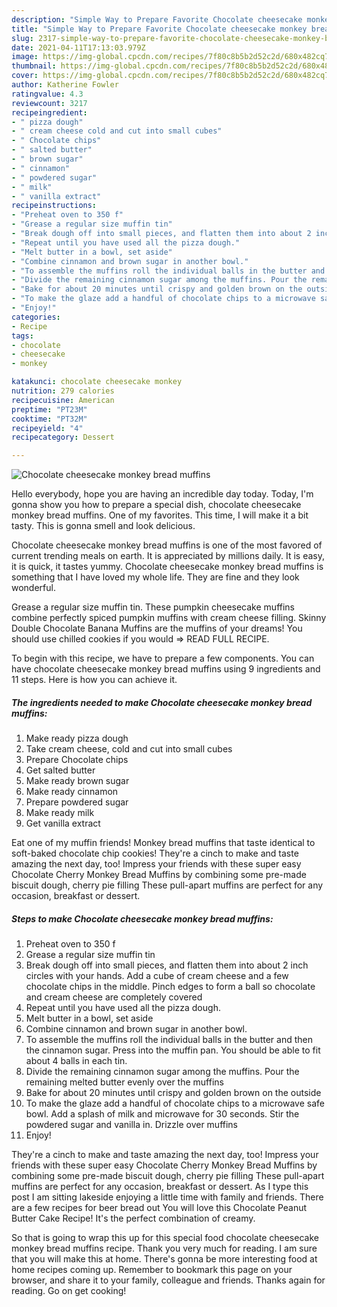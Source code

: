 ```yaml
---
description: "Simple Way to Prepare Favorite Chocolate cheesecake monkey bread muffins"
title: "Simple Way to Prepare Favorite Chocolate cheesecake monkey bread muffins"
slug: 2317-simple-way-to-prepare-favorite-chocolate-cheesecake-monkey-bread-muffins
date: 2021-04-11T17:13:03.979Z
image: https://img-global.cpcdn.com/recipes/7f80c8b5b2d52c2d/680x482cq70/chocolate-cheesecake-monkey-bread-muffins-recipe-main-photo.jpg
thumbnail: https://img-global.cpcdn.com/recipes/7f80c8b5b2d52c2d/680x482cq70/chocolate-cheesecake-monkey-bread-muffins-recipe-main-photo.jpg
cover: https://img-global.cpcdn.com/recipes/7f80c8b5b2d52c2d/680x482cq70/chocolate-cheesecake-monkey-bread-muffins-recipe-main-photo.jpg
author: Katherine Fowler
ratingvalue: 4.3
reviewcount: 3217
recipeingredient:
- " pizza dough"
- " cream cheese cold and cut into small cubes"
- " Chocolate chips"
- " salted butter"
- " brown sugar"
- " cinnamon"
- " powdered sugar"
- " milk"
- " vanilla extract"
recipeinstructions:
- "Preheat oven to 350 f"
- "Grease a regular size muffin tin"
- "Break dough off into small pieces, and flatten them into about 2 inch circles with your hands. Add a cube of cream cheese and a few chocolate chips in the middle. Pinch edges to form a ball so chocolate and cream cheese are completely covered"
- "Repeat until you have used all the pizza dough."
- "Melt butter in a bowl, set aside"
- "Combine cinnamon and brown sugar in another bowl."
- "To assemble the muffins roll the individual balls in the butter and then the cinnamon sugar. Press into the muffin pan. You should be able to fit about 4 balls in each tin."
- "Divide the remaining cinnamon sugar among the muffins. Pour the remaining melted butter evenly over the muffins"
- "Bake for about 20 minutes until crispy and golden brown on the outside"
- "To make the glaze add a handful of chocolate chips to a microwave safe bowl. Add a splash of milk and microwave for 30 seconds. Stir the powdered sugar and vanilla in. Drizzle over muffins"
- "Enjoy!"
categories:
- Recipe
tags:
- chocolate
- cheesecake
- monkey

katakunci: chocolate cheesecake monkey 
nutrition: 279 calories
recipecuisine: American
preptime: "PT23M"
cooktime: "PT32M"
recipeyield: "4"
recipecategory: Dessert

---
```



![Chocolate cheesecake monkey bread muffins](https://img-global.cpcdn.com/recipes/7f80c8b5b2d52c2d/680x482cq70/chocolate-cheesecake-monkey-bread-muffins-recipe-main-photo.jpg)

Hello everybody, hope you are having an incredible day today. Today, I'm gonna show you how to prepare a special dish, chocolate cheesecake monkey bread muffins. One of my favorites. This time, I will make it a bit tasty. This is gonna smell and look delicious.

Chocolate cheesecake monkey bread muffins is one of the most favored of current trending meals on earth. It is appreciated by millions daily. It is easy, it is quick, it tastes yummy. Chocolate cheesecake monkey bread muffins is something that I have loved my whole life. They are fine and they look wonderful.

Grease a regular size muffin tin. These pumpkin cheesecake muffins combine perfectly spiced pumpkin muffins with cream cheese filling. Skinny Double Chocolate Banana Muffins are the muffins of your dreams! You should use chilled cookies if you would =&gt; READ FULL RECIPE.


To begin with this recipe, we have to prepare a few components. You can have chocolate cheesecake monkey bread muffins using 9 ingredients and 11 steps. Here is how you can achieve it.

<!--inarticleads1-->

##### The ingredients needed to make Chocolate cheesecake monkey bread muffins:

1. Make ready  pizza dough
1. Take  cream cheese, cold and cut into small cubes
1. Prepare  Chocolate chips
1. Get  salted butter
1. Make ready  brown sugar
1. Make ready  cinnamon
1. Prepare  powdered sugar
1. Make ready  milk
1. Get  vanilla extract


Eat one of my muffin friends! Monkey bread muffins that taste identical to soft-baked chocolate chip cookies! They&#39;re a cinch to make and taste amazing the next day, too! Impress your friends with these super easy Chocolate Cherry Monkey Bread Muffins by combining some pre-made biscuit dough, cherry pie filling These pull-apart muffins are perfect for any occasion, breakfast or dessert. 

<!--inarticleads2-->

##### Steps to make Chocolate cheesecake monkey bread muffins:

1. Preheat oven to 350 f
1. Grease a regular size muffin tin
1. Break dough off into small pieces, and flatten them into about 2 inch circles with your hands. Add a cube of cream cheese and a few chocolate chips in the middle. Pinch edges to form a ball so chocolate and cream cheese are completely covered
1. Repeat until you have used all the pizza dough.
1. Melt butter in a bowl, set aside
1. Combine cinnamon and brown sugar in another bowl.
1. To assemble the muffins roll the individual balls in the butter and then the cinnamon sugar. Press into the muffin pan. You should be able to fit about 4 balls in each tin.
1. Divide the remaining cinnamon sugar among the muffins. Pour the remaining melted butter evenly over the muffins
1. Bake for about 20 minutes until crispy and golden brown on the outside
1. To make the glaze add a handful of chocolate chips to a microwave safe bowl. Add a splash of milk and microwave for 30 seconds. Stir the powdered sugar and vanilla in. Drizzle over muffins
1. Enjoy!


They&#39;re a cinch to make and taste amazing the next day, too! Impress your friends with these super easy Chocolate Cherry Monkey Bread Muffins by combining some pre-made biscuit dough, cherry pie filling These pull-apart muffins are perfect for any occasion, breakfast or dessert. As I type this post I am sitting lakeside enjoying a little time with family and friends. There are a few recipes for beer bread out You will love this Chocolate Peanut Butter Cake Recipe! It&#39;s the perfect combination of creamy. 

So that is going to wrap this up for this special food chocolate cheesecake monkey bread muffins recipe. Thank you very much for reading. I am sure that you will make this at home. There's gonna be more interesting food at home recipes coming up. Remember to bookmark this page on your browser, and share it to your family, colleague and friends. Thanks again for reading. Go on get cooking!
